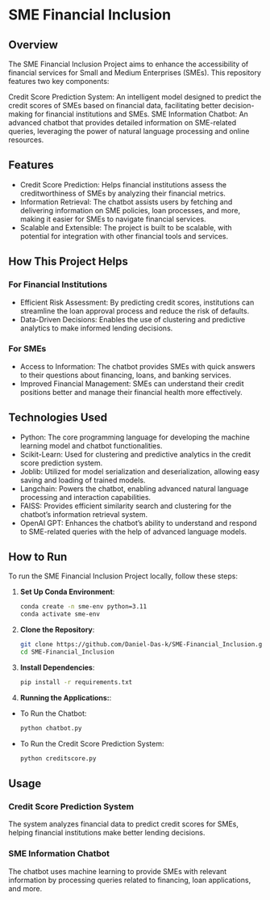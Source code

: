 # SME Financial Inclusion 

## Overview
The SME Financial Inclusion Project aims to enhance the accessibility of financial services for Small and Medium Enterprises (SMEs). This repository features two key components:

Credit Score Prediction System: An intelligent model designed to predict the credit scores of SMEs based on financial data, facilitating better decision-making for financial institutions and SMEs.
SME Information Chatbot: An advanced chatbot that provides detailed information on SME-related queries, leveraging the power of natural language processing and online resources.

## Features
* Credit Score Prediction: Helps financial institutions assess the creditworthiness of SMEs by analyzing their financial metrics.
* Information Retrieval: The chatbot assists users by fetching and delivering information on SME policies, loan processes, and more, making it easier for SMEs to navigate financial services.
* Scalable and Extensible: The project is built to be scalable, with potential for integration with other financial tools and services.

## How This Project Helps 
### For Financial Institutions
* Efficient Risk Assessment: By predicting credit scores, institutions can streamline the loan approval process and reduce the risk of defaults.
* Data-Driven Decisions: Enables the use of clustering and predictive analytics to make informed lending decisions.
### For SMEs
* Access to Information: The chatbot provides SMEs with quick answers to their questions about financing, loans, and banking services.
* Improved Financial Management: SMEs can understand their credit positions better and manage their financial health more effectively.

## Technologies Used
* Python: The core programming language for developing the machine learning model and chatbot functionalities.
* Scikit-Learn: Used for clustering and predictive analytics in the credit score prediction system.
* Joblib: Utilized for model serialization and deserialization, allowing easy saving and loading of trained models.
* Langchain: Powers the chatbot, enabling advanced natural language processing and interaction capabilities.
* FAISS: Provides efficient similarity search and clustering for the chatbot’s information retrieval system.
* OpenAI GPT: Enhances the chatbot’s ability to understand and respond to SME-related queries with the help of advanced language models.

## How to Run

To run the SME Financial Inclusion Project locally, follow these steps:

1. **Set Up Conda Environment**:
   ```bash
   conda create -n sme-env python=3.11
   conda activate sme-env
2. **Clone the Repository**:
   ```bash
   git clone https://github.com/Daniel-Das-k/SME-Financial_Inclusion.git
   cd SME-Financial_Inclusion
3. **Install Dependencies**:
   ```bash
   pip install -r requirements.txt
4. **Running the Applications:**:
* To Run the Chatbot:
   ```bash
   python chatbot.py
+ To Run the Credit Score Prediction System:
   ```bash
   python creditscore.py

## Usage

### Credit Score Prediction System
The system analyzes financial data to predict credit scores for SMEs, helping financial institutions make better lending decisions.

### SME Information Chatbot
The chatbot uses machine learning to provide SMEs with relevant information by processing queries related to financing, loan applications, and more.

